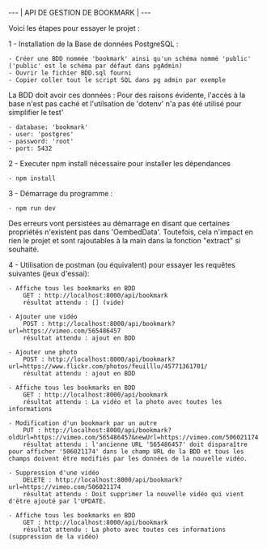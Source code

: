 --- | API DE GESTION DE BOOKMARK | ---

Voici les étapes pour essayer le projet :

1 - Installation de la Base de données PostgreSQL :

    - Créer une BDD nommée 'bookmark' ainsi qu'un schéma nommé 'public' 
    ('public' est le schéma par défaut dans pgAdmin)
    - Ouvrir le fichier BDD.sql fourni
    - Copier coller tout le script SQL dans pg admin par exemple
    
La BDD doit avoir ces données :
Pour des raisons évidente, l'accès à la base n'est pas caché et l'utilsation de 'dotenv' n'a pas été utilisé pour simplifier le test'

    - database: 'bookmark'
    - user: 'postgres'
    - password: 'root'
    - port: 5432

2 - Executer npm install nécessaire pour installer les dépendances

    - npm install

3 - Démarrage du programme : 

    - npm run dev

Des erreurs vont persistées au démarrage en disant que certaines propriétés n'existent pas dans 'OembedData'. Toutefois, cela n'impact en rien le projet et sont rajoutables à la main dans la fonction "extract" si souhaité.

4 - Utilisation de postman (ou équivalent) pour essayer les requêtes suivantes (jeux d'essai): 

    - Affiche tous les bookmarks en BDD
        GET : http://localhost:8000/api/bookmark
        résultat attendu : [] (vide)
    
    - Ajouter une vidéo
        POST : http://localhost:8000/api/bookmark?url=https://vimeo.com/565486457
        résultat attendu : ajout en BDD

    - Ajouter une photo
        POST : http://localhost:8000/api/bookmark?url=https://www.flickr.com/photos/feuilllu/45771361701/
        résultat attendu : ajout en BDD

    - Affiche tous les bookmarks en BDD
        GET : http://localhost:8000/api/bookmark
        résultat attendu : La vidéo et la photo avec toutes les informations
    
    - Modification d'un bookmark par un autre
        PUT : http://localhost:8000/api/bookmark?oldUrl=https://vimeo.com/565486457&newUrl=https://vimeo.com/506021174
        résultat attendu : l'ancienne URL '565486457' doit disparaître pour afficher '506021174' dans le champ URL de la BDD et tous les champs doivent être modifiés par les données de la nouvelle vidéo.

    - Suppression d'une vidéo
        DELETE : http://localhost:8000/api/bookmark?url=https://vimeo.com/506021174
        résultat attendu : Doit supprimer la nouvelle vidéo qui vient d'être ajouté par l'UPDATE.

    - Affiche tous les bookmarks en BDD
        GET : http://localhost:8000/api/bookmark
        résultat attendu : La photo avec toutes ces informations (suppression de la vidéo)
